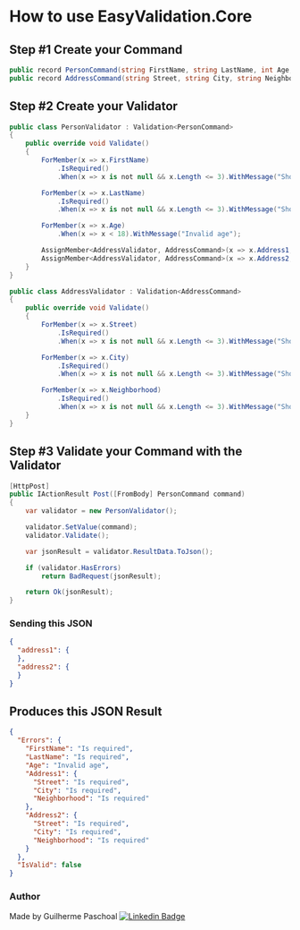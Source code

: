 ﻿# How to use EasyValidation.Core

## Step #1 Create your Command
```cs
public record PersonCommand(string FirstName, string LastName, int Age, AddressCommand Address1, AddressCommand Address2);
public record AddressCommand(string Street, string City, string Neighborhood);
```

## Step #2 Create your Validator
```cs
public class PersonValidator : Validation<PersonCommand>
{
    public override void Validate()
    {
        ForMember(x => x.FirstName)
            .IsRequired()
            .When(x => x is not null && x.Length <= 3).WithMessage("Should has more than 3 chars");

        ForMember(x => x.LastName)
            .IsRequired()
            .When(x => x is not null && x.Length <= 3).WithMessage("Should has more than 3 chars");

        ForMember(x => x.Age)
            .When(x => x < 18).WithMessage("Invalid age");

        AssignMember<AddressValidator, AddressCommand>(x => x.Address1, true);
        AssignMember<AddressValidator, AddressCommand>(x => x.Address2, true);
    }
}

public class AddressValidator : Validation<AddressCommand>
{
    public override void Validate()
    {
        ForMember(x => x.Street)
            .IsRequired()
            .When(x => x is not null && x.Length <= 3).WithMessage("Should has more than 3 chars");

        ForMember(x => x.City)
            .IsRequired()
            .When(x => x is not null && x.Length <= 3).WithMessage("Should has more than 3 chars");

        ForMember(x => x.Neighborhood)
            .IsRequired()
            .When(x => x is not null && x.Length <= 3).WithMessage("Should has more than 3 chars");
    }
}
```

## Step #3 Validate your Command with the Validator
```cs
[HttpPost]
public IActionResult Post([FromBody] PersonCommand command)
{
    var validator = new PersonValidator();

    validator.SetValue(command);
    validator.Validate();

    var jsonResult = validator.ResultData.ToJson();

    if (validator.HasErrors)
        return BadRequest(jsonResult);

    return Ok(jsonResult);
}
```

### Sending this JSON
``` json
{
  "address1": {
  },
  "address2": {
  }
}
```
## Produces this JSON Result
``` json
{
  "Errors": {
    "FirstName": "Is required",
    "LastName": "Is required",
    "Age": "Invalid age",
    "Address1": {
      "Street": "Is required",
      "City": "Is required",
      "Neighborhood": "Is required"
    },
    "Address2": {
      "Street": "Is required",
      "City": "Is required",
      "Neighborhood": "Is required"
    }
  },
  "IsValid": false
}
```

### Author
Made by Guilherme Paschoal 
[![Linkedin Badge](https://img.shields.io/badge/-Guilherme-blue?style=flat-square&logo=Linkedin&logoColor=white&link=https://www.linkedin.com/in/guilherme-paschoal/)](www.linkedin.com/in/guilherme-paschoal/) 